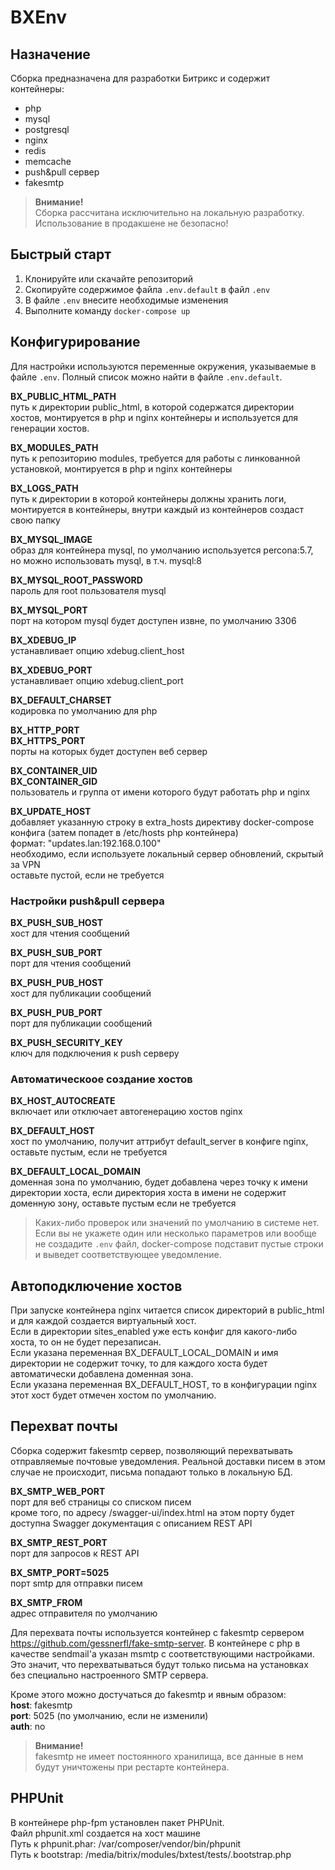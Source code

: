 # BXEnv

## Назначение

Сборка предназначена для разработки Битрикс и содержит контейнеры:
- php
- mysql
- postgresql
- nginx
- redis
- memcache
- push&pull сервер  
- fakesmtp  

>**Внимание!**  
>Сборка рассчитана исключительно на локальную разработку. Использование в продакшене не безопасно!

## Быстрый старт

1. Клонируйте или скачайте репозиторий
2. Скопируйте содержимое файла `.env.default` в файл `.env`
3. В файле `.env` внесите необходимые изменения
4. Выполните команду `docker-compose up`

## Конфигурирование  
Для настройки используются переменные окружения, указываемые в файле `.env`. Полный список можно найти в файле `.env.default`.  

**BX_PUBLIC_HTML_PATH**  
путь к директории public_html, в которой содержатся директории хостов, монтируется в php и nginx контейнеры и используется для генерации хостов.  

**BX_MODULES_PATH**  
путь к репозиторию modules, требуется для работы с линкованной установкой, монтируется в php и nginx контейнеры  

**BX_LOGS_PATH**  
путь к директории в которой контейнеры должны хранить логи, монтируется в контейнеры, внутри каждый из контейнеров создаст свою папку  

**BX_MYSQL_IMAGE**  
образ для контейнера mysql, по умолчанию используется percona:5.7, но можно использовать mysql, в т.ч. mysql:8  

**BX_MYSQL_ROOT_PASSWORD**  
пароль для root пользователя mysql  

**BX_MYSQL_PORT**  
порт на котором mysql будет доступен извне, по умолчанию 3306  

**BX_XDEBUG_IP**  
устанавливает опцию xdebug.client_host  

**BX_XDEBUG_PORT**  
устанавливает опцию xdebug.client_port  

**BX_DEFAULT_CHARSET**  
кодировка по умолчанию для php  

**BX_HTTP_PORT**  
**BX_HTTPS_PORT**  
порты на которых будет доступен веб сервер

**BX_CONTAINER_UID**  
**BX_CONTAINER_GID**  
пользователь и группа от имени которого будут работать php и nginx

**BX_UPDATE_HOST**  
добавляет указанную строку в extra_hosts директиву docker-compose конфига (затем попадет в /etc/hosts php контейнера)  
формат: "updates.lan:192.168.0.100"  
необходимо, если используете локальный сервер обновлений, скрытый за VPN  
оставьте пустой, если не требуется  

### Настройки push&pull сервера  

**BX_PUSH_SUB_HOST**  
хост для чтения сообщений  

**BX_PUSH_SUB_PORT**  
порт для чтения сообщений  

**BX_PUSH_PUB_HOST**  
хост для публикации сообщений  

**BX_PUSH_PUB_PORT**  
порт для публикации сообщений  

**BX_PUSH_SECURITY_KEY**  
ключ для подключения к push серверу  

### Автоматическоое создание хостов  

**BX_HOST_AUTOCREATE**    
включает или отключает автогенерацию хостов nginx

**BX_DEFAULT_HOST**  
хост по умолчанию, получит аттрибут default_server в конфиге nginx, оставьте пустым, если не требуется  

**BX_DEFAULT_LOCAL_DOMAIN**  
доменная зона по умолчанию, будет добавлена через точку к имени директории хоста, если директория хоста в имени не содержит доменную зону, оставьте пустым если не требуется  

>Каких-либо проверок или значений по умолчанию в системе нет. Если вы не укажете один или несколько параметров или вообще не создадите `.env` файл, docker-compose подставит пустые строки и выведет соответствующее уведомление.

## Автоподключение хостов  
При запуске контейнера nginx читается список директорий в public_html и для каждой создается виртуальный хост.  
Если в директории sites_enabled уже есть конфиг для какого-либо хоста, то он не будет перезаписан.  
Если указана переменная BX_DEFAULT_LOCAL_DOMAIN и имя директории не содержит точку, то для каждого хоста будет автоматически добавлена доменная зона.  
Если указана переменная BX_DEFAULT_HOST, то в конфигурации nginx этот хост будет отмечен хостом по умолчанию.  

## Перехват почты  
Сборка содержит fakesmtp сервер, позволяющий перехватывать отправляемые почтовые уведомления. Реальной доставки писем в этом случае не происходит, письма попадают только в локальную БД.  

**BX_SMTP_WEB_PORT**  
порт для веб страницы со списком писем  
кроме того, по адресу /swagger-ui/index.html на этом порту будет доступна Swagger документация с описанием REST API

**BX_SMTP_REST_PORT**  
порт для запросов к REST API  

**BX_SMTP_PORT=5025**  
порт smtp для отправки писем  

**BX_SMTP_FROM**  
адрес отправителя по умолчанию  

Для перехвата почты используется контейнер с fakesmtp сервером https://github.com/gessnerfl/fake-smtp-server. В контейнере с php в качестве sendmail'а указан msmtp с соответствующими настройками.  
Это значит, что перехватываться будут только письма на установках без специально настроенного SMTP сервера.  

Кроме этого можно достучаться до fakesmtp и явным образом:  
**host**: fakesmtp  
**port**: 5025 (по умолчанию, если не изменили)  
**auth**: no  

>**Внимание!**  
>fakesmtp не имеет постоянного хранилища, все данные в нем будут уничтожены при рестарте контейнера.

## PHPUnit
В контейнере php-fpm установлен пакет PHPUnit. <br>
Файл phpunit.xml создается на хост машине <br>
Путь к phpunit.phar: /var/composer/vendor/bin/phpunit <br>
Путь к bootstrap: /media/bitrix/modules/bxtest/tests/.bootstrap.php
